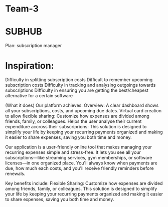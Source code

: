 # Team-3
# SUBHUB

Plan:
subscription manager

# Inspiration:

Difficulty in splitting subscription costs
Difficult to remember upcoming subscription costs
Difficulty in tracking and analysing outgoings towards subscriptions
Difficulty in ensuring you are getting the best/cheapest alternative for a certain software

(What it does) Our platform achieves:
Overview: A clear dashboard shows all your subscriptions, costs, and upcoming due dates.
Virtual card creation to allow flexible sharing: 
Customize how expenses are divided among friends, family, or colleagues.
Helps the user analyse their current expenditure accross their subscriprions:
This solution is designed to simplify your life by keeping your recurring payments organized and making it easier to share expenses, saving you both time and money.

Our application is a user-friendly online tool that makes managing your recurring expenses simple and stress-free. It lets you see all your subscriptions—like streaming services, gym memberships, or software licenses—in one organized place. You'll always know when payments are due, how much each costs, and you'll receive friendly reminders before renewals.

Key benefits include:
Flexible Sharing: Customize how expenses are divided among friends, family, or colleagues.
This solution is designed to simplify your life by keeping your recurring payments organized and making it easier to share expenses, saving you both time and money.

